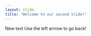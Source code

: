 ```yaml
---
layout: slide
title: "Welcome to our second slide!"
---
```

New text
Use the left arrrow to go back!
